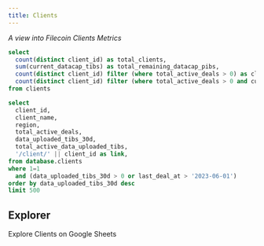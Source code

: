 ```yaml
---
title: Clients
---
```


_A view into Filecoin Clients Metrics_

```sql client_stats
select
  count(distinct client_id) as total_clients,
  sum(current_datacap_tibs) as total_remaining_datacap_pibs,
  count(distinct client_id) filter (where total_active_deals > 0) as clients_with_active_deals,
  count(distinct client_id) filter (where total_active_deals > 0 and current_datacap_tibs > 0) as clients_with_active_deals_and_remaining_datacap,
from clients
```

<Grid cols=2>

<BigValue
  data={client_stats}
  value=total_clients
  title="Filecoin Clients"
/>

<BigValue
  data={client_stats}
  value=total_remaining_datacap_pibs
  title="Total Remaining Datacap"
  fmt='#,##0 \P\i\B\s'
/>


<BigValue
  data={client_stats}
  value=clients_with_active_deals
  title="Clients with Active Deals"
/>

<BigValue
  data={client_stats}
  value=clients_with_active_deals_and_remaining_datacap
  title="Clients with Active Deals and Remaining Datacap"
/>

</Grid>

```sql clients_table
select
  client_id,
  client_name,
  region,
  total_active_deals,
  data_uploaded_tibs_30d,
  total_active_data_uploaded_tibs,
  '/client/' || client_id as link,
from database.clients
where 1=1
  and (data_uploaded_tibs_30d > 0 or last_deal_at > '2023-06-01')
order by data_uploaded_tibs_30d desc
limit 500
```

## Explorer

<BigLink href='https://docs.google.com/spreadsheets/d/15xi39OheVJ-_WyI7sxwmvgMIVFkZN07NOYWLe5iKXnI'>
  Explore Clients on Google Sheets
</BigLink>

<DataTable
  data={clients_table}
  link=link
  search=true
  rowShading=true
  rowLines=false
  rows=30
  downloadable=true
/>
